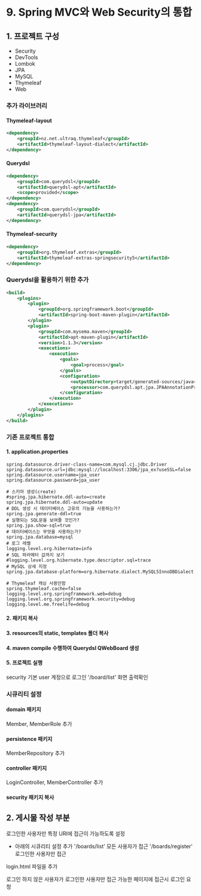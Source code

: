 # 9. Spring MVC와 Web Security의 통합
## 1. 프로젝트 구성
- Security
- DevTools
- Lombok
- JPA
- MySQL
- Thymeleaf
- Web

### 추가 라이브러리
#### Thymeleaf-layout
```xml
<dependency>
    <groupId>nz.net.ultraq.thymeleaf</groupId>
    <artifactId>thymeleaf-layout-dialect</artifactId>
</dependency>
```

#### Querydsl
```xml
<dependency>
    <groupId>com.querydsl</groupId>
    <artifactId>querydsl-apt</artifactId>
    <scope>provided</scope>
</dependency>
<dependency>
    <groupId>com.querydsl</groupId>
    <artifactId>querydsl-jpa</artifactId>
</dependency>
```

#### Thymeleaf-security
```xml
<dependency>
    <groupId>org.thymeleaf.extras</groupId>
    <artifactId>thymeleaf-extras-springsecurity5</artifactId>
</dependency>
```

### Querydsl을 활용하기 위한 <plugin> 추가
```xml
<build>
    <plugins>
        <plugin>
            <groupId>org.springframework.boot</groupId>
            <artifactId>spring-boot-maven-plugin</artifactId>
        </plugin>
        <plugin>
            <groupId>com.mysema.maven</groupId>
            <artifactId>apt-maven-plugin</artifactId>
            <version>1.1.3</version>
            <executions>
                <execution>
                    <goals>
                        <goal>process</goal>
                    </goals>
                    <configuration>
                        <outputDirectory>target/generated-sources/java</outputDirectory>
                        <processor>com.querydsl.apt.jpa.JPAAnnotationProcessor</processor>
                    </configuration>
                </execution>
            </executions>
        </plugin>
    </plugins>
</build>
```

### 기존 프로젝트 통합
#### 1. application.properties
```properties
spring.datasource.driver-class-name=com.mysql.cj.jdbc.Driver
spring.datasource.url=jdbc:mysql://localhost:3306/jpa_ex?useSSL=false
spring.datasource.username=jpa_user
spring.datasource.password=jpa_user

# 스키마 생성(create)
#spring.jpa.hibernate.ddl-auto=create
spring.jpa.hibernate.ddl-auto=update
# DDL 생성 시 데이터베이스 고유의 기능을 사용하는가?
spring.jpa.generate-ddl=true
# 실행되는 SQL문을 보여줄 것인가?
spring.jpa.show-sql=true
# 데이터베이스는 무엇을 사용하는가?
spring.jpa.database=mysql
# 로그 레벨
logging.level.org.hibernate=info
# SQL 파라메터 값까지 보기
#logging.level.org.hibernate.type.descriptor.sql=trace
# MySQL 상세 지정
spring.jpa.database-platform=org.hibernate.dialect.MySQL5InnoDBDialect

# Thymeleaf 캐싱 사용안함
spring.thymeleaf.cache=false
logging.level.org.springframework.web=debug
logging.level.org.springframework.security=debug
logging.level.me.freelife=debug
```

#### 2. 패키지 복사
#### 3. resources의 static, templates 폴더 복사
#### 4. maven compile 수행하여 Querydsl QWebBoard 생성
#### 5. 프로젝트 실행
security 기본 user 계정으로 로그인 '/board/list' 화면 출력확인

### 시큐리티 설정
#### domain 패키지
Member, MemberRole 추가

#### persistence 패키지
MemberRepository 추가

#### controller 패키지
LoginController, MemberController 추가

#### security 패키지 복사

## 2. 게시물 작성 부분
로그인한 사용자만 특정 URI에 접근이 가능하도록 설정

- 아래의 시큐리티 설정 추가
'/boards/list' 모든 사용자가 접근
'/boards/register' 로그인한 사용자만 접근

login.html 파일을 추가

로그인 하지 않은 사용자가 로그인한 사용자만 접근 가능한 페이지에 접근시 로그인 요청
